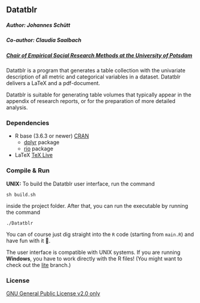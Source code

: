 ## Datatblr
##### Author: Johannes Schütt
##### Co-author: Claudia Saalbach

##### [Chair of Empirical Social Research Methods at the University of Potsdam](https://uni-potsdam.de/soziologie-methoden)

Datatblr is a program that generates a table collection with the univariate description of all metric and categorical variables in a dataset. Datatblr delivers a LaTeX and a pdf-document.

Datatblr is suitable for generating table volumes that typically appear in the appendix of research reports, or for the preparation of more detailed analysis.

### Dependencies
* R base (3.6.3 or newer)  [CRAN](https://cloud.r-project.org/)
  * [dplyr](https://cran.r-project.org/web/packages/dplyr/index.html) package
  * [rio](https://cran.r-project.org/web/packages/rio/index.html) package
* LaTeX [TeX Live](https://www.tug.org/texlive/)

### Compile & Run
**UNIX:**
To build the Datatblr user interface, run the command

```shell
sh build.sh
```

inside the project folder. After that, you can run the executable by running the command

```shell
./Datatblr
```

You can of course just dig straight into the `R` code (starting from `main.R`) and have fun with it  :slightly_smiling_face:.

The user interface is compatible with UNIX systems. If you are running **Windows**, you have to work directly with the R files! (You might want to check out the [lite](https://github.com/johschuett/Datatblr/tree/lite) branch.)

### License
[GNU General Public License v2.0 only](https://github.com/johschuett/Datatblr/blob/master/GPL-2.0)
